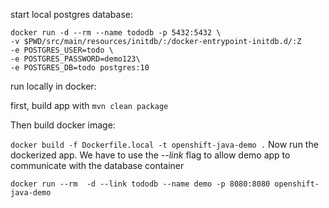 start local postgres database: 

```
docker run -d --rm --name tododb -p 5432:5432 \
-v $PWD/src/main/resources/initdb/:/docker-entrypoint-initdb.d/:Z  
-e POSTGRES_USER=todo \
-e POSTGRES_PASSWORD=demo123\
-e POSTGRES_DB=todo postgres:10
```

run locally in docker: 

first, build app with
`mvn clean package`

Then build docker image:

`docker build -f Dockerfile.local -t openshift-java-demo .`
Now run the dockerized app.  We have to use the *--link* flag to allow demo app to communicate with the database container

`docker run --rm  -d --link tododb --name demo -p 8080:8080 openshift-java-demo`


